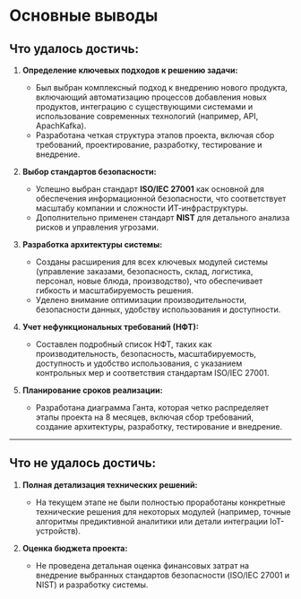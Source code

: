 # Основные выводы

## Что удалось достичь:
1. **Определение ключевых подходов к решению задачи:**
   - Был выбран комплексный подход к внедрению нового продукта, включающий автоматизацию процессов добавления новых продуктов, интеграцию с существующими системами и использование современных технологий (например, API, ApachKafka).
   - Разработана четкая структура этапов проекта, включая сбор требований, проектирование, разработку, тестирование и внедрение.

2. **Выбор стандартов безопасности:**
   - Успешно выбран стандарт **ISO/IEC 27001** как основной для обеспечения информационной безопасности, что соответствует масштабу компании и сложности ИТ-инфраструктуры.
   - Дополнительно применен стандарт **NIST** для детального анализа рисков и управления угрозами.

3. **Разработка архитектуры системы:**
   - Созданы расширения для всех ключевых модулей системы (управление заказами, безопасность, склад, логистика, персонал, новые блюда, производство), что обеспечивает гибкость и масштабируемость решения.
   - Уделено внимание оптимизации производительности, безопасности данных, удобству использования и доступности.

4. **Учет нефункциональных требований (НФТ):**
   - Составлен подробный список НФТ, таких как производительность, безопасность, масштабируемость, доступность и удобство использования, с указанием контрольных мер и соответствия стандартам ISO/IEC 27001.

5. **Планирование сроков реализации:**
   - Разработана диаграмма Ганта, которая четко распределяет этапы проекта на 8 месяцев, включая сбор требований, создание архитектуры, разработку, тестирование и внедрение.

---

## Что не удалось достичь:
1. **Полная детализация технических решений:**
   - На текущем этапе не были полностью проработаны конкретные технические решения для некоторых модулей (например, точные алгоритмы предиктивной аналитики или детали интеграции IoT-устройств).

2. **Оценка бюджета проекта:**
   - Не проведена детальная оценка финансовых затрат на внедрение выбранных стандартов безопасности (ISO/IEC 27001 и NIST) и разработку системы.


